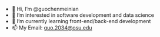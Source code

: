 - 👋 Hi, I’m @guochenmeinian
- 👀 I’m interested in software development and data science
- 🌱 I’m currently learning front-end/back-end development
- 📫 My Email: guo.2034@osu.edu

